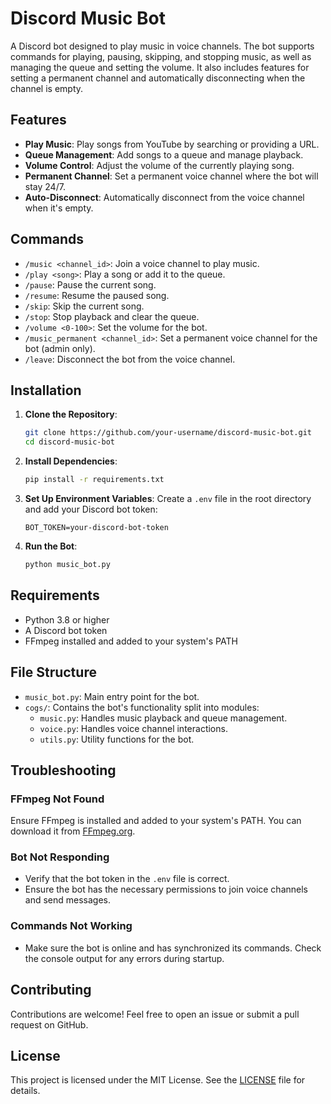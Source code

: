 # Discord Music Bot

A Discord bot designed to play music in voice channels. The bot supports commands for playing, pausing, skipping, and stopping music, as well as managing the queue and setting the volume. It also includes features for setting a permanent channel and automatically disconnecting when the channel is empty.

## Features

- **Play Music**: Play songs from YouTube by searching or providing a URL.
- **Queue Management**: Add songs to a queue and manage playback.
- **Volume Control**: Adjust the volume of the currently playing song.
- **Permanent Channel**: Set a permanent voice channel where the bot will stay 24/7.
- **Auto-Disconnect**: Automatically disconnect from the voice channel when it's empty.

## Commands

- `/music <channel_id>`: Join a voice channel to play music.
- `/play <song>`: Play a song or add it to the queue.
- `/pause`: Pause the current song.
- `/resume`: Resume the paused song.
- `/skip`: Skip the current song.
- `/stop`: Stop playback and clear the queue.
- `/volume <0-100>`: Set the volume for the bot.
- `/music_permanent <channel_id>`: Set a permanent voice channel for the bot (admin only).
- `/leave`: Disconnect the bot from the voice channel.

## Installation

1. **Clone the Repository**:
   ```bash
   git clone https://github.com/your-username/discord-music-bot.git
   cd discord-music-bot
   ```

2. **Install Dependencies**:
   ```bash
   pip install -r requirements.txt
   ```

3. **Set Up Environment Variables**:
   Create a `.env` file in the root directory and add your Discord bot token:
   ```env
   BOT_TOKEN=your-discord-bot-token
   ```

4. **Run the Bot**:
   ```bash
   python music_bot.py
   ```

## Requirements

- Python 3.8 or higher
- A Discord bot token
- FFmpeg installed and added to your system's PATH

## File Structure

- `music_bot.py`: Main entry point for the bot.
- `cogs/`: Contains the bot's functionality split into modules:
  - `music.py`: Handles music playback and queue management.
  - `voice.py`: Handles voice channel interactions.
  - `utils.py`: Utility functions for the bot.

## Troubleshooting

### FFmpeg Not Found
Ensure FFmpeg is installed and added to your system's PATH. You can download it from [FFmpeg.org](https://ffmpeg.org/).

### Bot Not Responding
- Verify that the bot token in the `.env` file is correct.
- Ensure the bot has the necessary permissions to join voice channels and send messages.

### Commands Not Working
- Make sure the bot is online and has synchronized its commands. Check the console output for any errors during startup.

## Contributing

Contributions are welcome! Feel free to open an issue or submit a pull request on GitHub.

## License

This project is licensed under the MIT License. See the [LICENSE](LICENSE) file for details.

